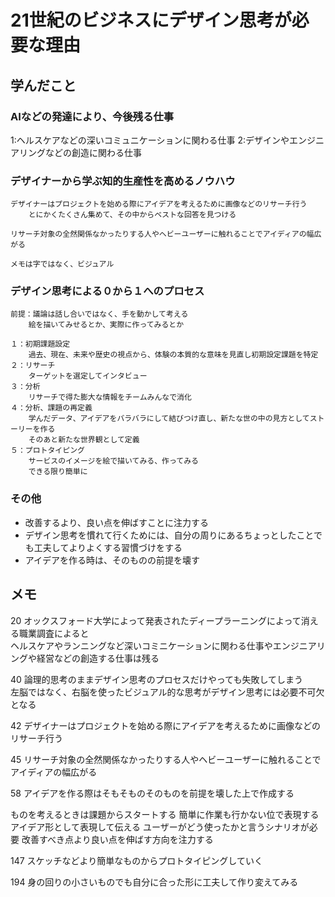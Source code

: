 # 21世紀のビジネスにデザイン思考が必要な理由

## 学んだこと

### AIなどの発達により、今後残る仕事  
1:ヘルスケアなどの深いコミュニケーションに関わる仕事
2:デザインやエンジニアリングなどの創造に関わる仕事

### デザイナーから学ぶ知的生産性を高めるノウハウ
    デザイナーはプロジェクトを始める際にアイデアを考えるために画像などのリサーチ行う
        とにかくたくさん集めて、その中からベストな回答を見つける

    リサーチ対象の全然関係なかったりする人やヘビーユーザーに触れることでアイディアの幅広がる

    メモは字ではなく、ビジュアル

### デザイン思考による０から１へのプロセス
    前提：議論は話し合いではなく、手を動かして考える
        絵を描いてみせるとか、実際に作ってみるとか

    １：初期課題設定
        過去、現在、未来や歴史の視点から、体験の本質的な意味を見直し初期設定課題を特定
    ２：リサーチ
        ターゲットを選定してインタビュー
    ３：分析
        リサーチで得た膨大な情報をチームみんなで消化
    ４：分析、課題の再定義
    	学んだデータ、アイデアをバラバラにして結びつけ直し、新たな世の中の見方としてストーリーを作る
        そのあと新たな世界観として定義
    ５：プロトタイピング
        サービスのイメージを絵で描いてみる、作ってみる
        できる限り簡単に
    
### その他
- 改善するより、良い点を伸ばすことに注力する
- デザイン思考を慣れて行くためには、自分の周りにあるちょっとしたことでも工夫してよりよくする習慣づけをする
- アイデアを作る時は、そのものの前提を壊す

## メモ

20 オックスフォード大学によって発表されたディープラーニングによって消える職業調査によると  
ヘルスケアやランニングなど深いコミニケーションに関わる仕事やエンジニアリングや経営などの創造する仕事は残る

40 論理的思考のままデザイン思考のプロセスだけやっても失敗してしまう  
左脳ではなく、右脳を使ったビジュアル的な思考がデザイン思考には必要不可欠となる

42 デザイナーはプロジェクトを始める際にアイデアを考えるために画像などのリサーチ行う

45 リサーチ対象の全然関係なかったりする人やヘビーユーザーに触れることでアイディアの幅広がる

58 アイデアを作る際はそもそものそのものを前提を壊した上で作成する

ものを考えるときは課題からスタートする
簡単に作業も行かない位で表現する
アイデア形として表現して伝える
ユーザーがどう使ったかと言うシナリオが必要
改善すべき点より良い点を伸ばす方向を注力する

147 スケッチなどより簡単なものからプロトタイピングしていく

194 身の回りの小さいものでも自分に合った形に工夫して作り変えてみる


